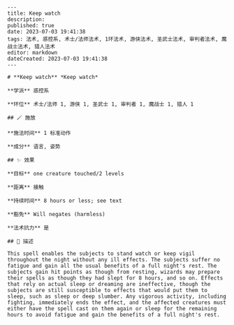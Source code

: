 
    ---
    title: Keep watch
    description: 
    published: true
    date: 2023-07-03 19:41:38
    tags: 法术, 惑控系, 术士/法师法术, 1环法术, 游侠法术, 圣武士法术, 审判者法术, 魔战士法术, 猎人法术
    editor: markdown
    dateCreated: 2023-07-03 19:41:38
    ---

    # **Keep watch** *Keep watch*

    **学派** 惑控系 

    **环位** 术士/法师 1, 游侠 1, 圣武士 1, 审判者 1, 魔战士 1, 猎人 1

    ## 🪄 施放

    **施法时间** 1 标准动作

    **成分** 语言, 姿势

    ## ✨ 效果 

    **目标** one creature touched/2 levels 

    **距离** 接触  

    **持续时间** 8 hours or less; see text 

    **豁免** Will negates (harmless)

    **法术抗力** 是

    ## 📖 描述

    This spell enables the subjects to stand watch or keep vigil throughout the night without any ill effects. The subjects suffer no fatigue and gain all the usual benefits of a full night's rest. The subjects gain hit points as though from resting, wizards may prepare their spells as though they had slept for 8 hours, and so on. Effects that rely on actual sleep or dreaming are ineffective, though the subjects are still susceptible to effects that would put them to sleep, such as sleep or deep slumber. Any vigorous activity, including fighting, immediately ends the effect, and the affected creatures must either have the spell cast on them again or sleep for the remaining hours to avoid fatigue and gain the benefits of a full night's rest.
    